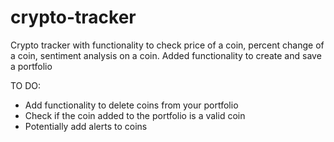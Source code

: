 # crypto-tracker

Crypto tracker with functionality to check price of a coin, percent change of a coin, sentiment analysis on a coin.
Added functionality to create and save a portfolio

TO DO:
- Add functionality to delete coins from your portfolio
- Check if the coin added to the portfolio is a valid coin
- Potentially add alerts to coins
